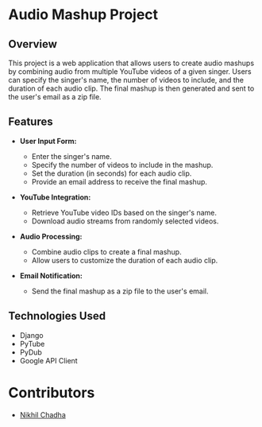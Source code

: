# Audio Mashup Project

## Overview

This project is a web application that allows users to create audio mashups by combining audio from multiple YouTube videos of a given singer. Users can specify the singer's name, the number of videos to include, and the duration of each audio clip. The final mashup is then generated and sent to the user's email as a zip file.

## Features

- **User Input Form:**

  - Enter the singer's name.
  - Specify the number of videos to include in the mashup.
  - Set the duration (in seconds) for each audio clip.
  - Provide an email address to receive the final mashup.

- **YouTube Integration:**

  - Retrieve YouTube video IDs based on the singer's name.
  - Download audio streams from randomly selected videos.

- **Audio Processing:**

  - Combine audio clips to create a final mashup.
  - Allow users to customize the duration of each audio clip.

- **Email Notification:**
  - Send the final mashup as a zip file to the user's email.

## Technologies Used

- Django
- PyTube
- PyDub
- Google API Client

# Contributors

- [Nikhil Chadha](https://github.com/nikhil697)
